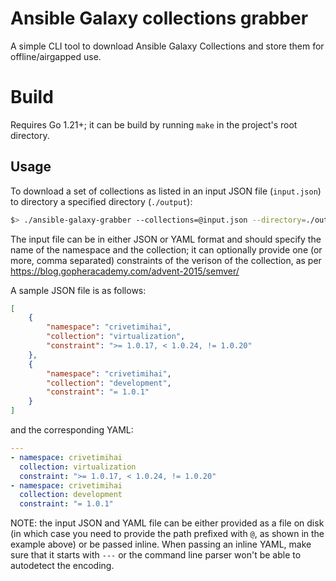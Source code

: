 # Ansible Galaxy collections grabber

A simple CLI tool to download Ansible Galaxy Collections and store them for offline/airgapped use.

# Build

Requires Go 1.21+; it can be build by running `make` in the project's root directory.

## Usage

To download a set of collections as listed in an input JSON file (`input.json`) to directory a specified directory (`./output`):

```bash
$> ./ansible-galaxy-grabber --collections=@input.json --directory=./output
```

The input file can be in either JSON or YAML format and should specify the name of the namespace and the collection; it can optionally provide one (or more, comma separated) constraints of the verison of the collection, as per https://blog.gopheracademy.com/advent-2015/semver/

A sample JSON file is as follows:
```json
[
    {
        "namespace": "crivetimihai",
        "collection": "virtualization",
        "constraint": ">= 1.0.17, < 1.0.24, != 1.0.20"
    },
    {
        "namespace": "crivetimihai",
        "collection": "development",
        "constraint": "= 1.0.1"
    }
]
```

and the corresponding YAML:

```yaml
---
- namespace: crivetimihai
  collection: virtualization
  constraint: ">= 1.0.17, < 1.0.24, != 1.0.20"
- namespace: crivetimihai
  collection: development
  constraint: "= 1.0.1"
```

NOTE: the input JSON and YAML file can be either provided as a file on disk (in which case you need to provide the path prefixed with `@`, as shown in the example above) or be passed inline. When passing an inline YAML, make sure that it starts with `---` or the command line parser won't be able to autodetect the encoding.


